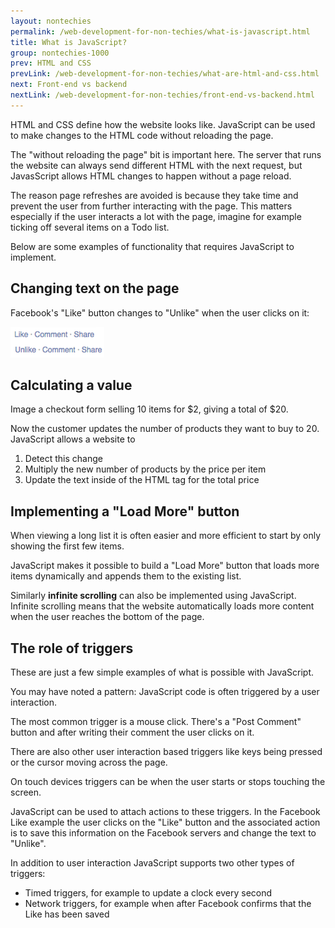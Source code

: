 ```yaml
---
layout: nontechies
permalink: /web-development-for-non-techies/what-is-javascript.html
title: What is JavaScript?
group: nontechies-1000
prev: HTML and CSS
prevLink: /web-development-for-non-techies/what-are-html-and-css.html
next: Front-end vs backend
nextLink: /web-development-for-non-techies/front-end-vs-backend.html
---
```


HTML and CSS define how the website looks like. JavaScript can be used to make changes to the HTML code without reloading the page.

The "without reloading the page" bit is important here. The server that runs the website can always send different HTML with the next request, but JavasScript allows HTML changes to happen without a page reload.

The reason page refreshes are avoided is because they take time and prevent the user from further interacting with the page. This matters especially if the user interacts a lot with the page, imagine for example ticking off several items on a Todo list.

Below are some examples of functionality that requires JavaScript to implement.

## Changing text on the page

Facebook's "Like" button changes to "Unlike" when the user clicks on it:

![Javascript Facebook Like](/img/non-techies/javascript-facebook-like.png)

## Calculating a value

Image a checkout form selling 10 items for $2, giving a total of $20.

Now the customer updates the number of products they want to buy to 20. JavaScript allows a website to

1. Detect this change
2. Multiply the new number of products by the price per item
3. Update the text inside of the HTML tag for the total price

## Implementing a "Load More" button

When viewing a long list it is often easier and more efficient to start by only showing the first few items.

JavaScript makes it possible to build a "Load More" button that loads more items dynamically and appends them to the existing list.

Similarly **infinite scrolling** can also be implemented using JavaScript. Infinite scrolling means that the website automatically loads more content when the user reaches the bottom of the page.

## The role of triggers

These are just a few simple examples of what is possible with JavaScript.

You may have noted a pattern: JavaScript code is often triggered by a user interaction.

The most common trigger is a mouse click. There's a "Post Comment" button and after writing their comment the user clicks on it.

There are also other user interaction based triggers like keys being pressed or the cursor moving across the page.

On touch devices triggers can be when the user starts or stops touching the screen.

JavaScript can be used to attach actions to these triggers. In the Facebook Like example the user clicks on the "Like" button and the associated action is to save this information on the Facebook servers and change the text to "Unlike".

In addition to user interaction JavaScript supports two other types of triggers:

- Timed triggers, for example to update a clock every second
- Network triggers, for example when after Facebook confirms that the Like has been saved
